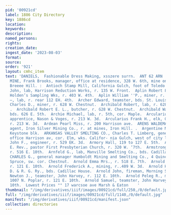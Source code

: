 ```yaml
---
pid: '00921cd'
label: 1886 City Directory
key: 1886cd
location: 
keywords: 
description: 
named_persons: 
rights: 
creation_date: 
ingest_date: '2023-08-03'
format: 
source: 
order: '921'
layout: cmhc_item
text: 'DANIELS,  Fashionable Dress Making, xsszere surrn.  ANT 62 ARN        ANTIOCH
  MINE, Frank Brooks, manager, office at residence, 328 W. 6th, mine on western slope
  Breeee Hill. :  Antioch Stamp Mill, California Gulch, foot of Toledo av.  Antoni
  John, lab, Harrison Reduction Works, r. 135 W. Front.  Aplin Robert 8., foreman
  Holden’s Sampling Wks, r. 403 W. 4th.  Aplin William ''P., miner, r. 403 W. 4th.  Appel
  —, lab, r. rear 112 EH. 4th.  Archer Edward, teamster, bds. St. Louis House.  Archibald
  Charles D., miner, r. 628 W. Chestnut.  Archibald Robert, lab, r. 628 W. Chestnut.
  .  Archibald Robert E. L., butcher, r. G28 W. Chestnut.  Archibald Walter, miner,
  bds. 626 E. 5th.  Archie Michael, lab, r. 5th, cor. Maple.  Arcularius Charles F.,
  apprentice, Nason & Voges, r. 213 W. 3d.  Arcularius Frank H., elk, G. E. Taylor,
  r. 213 W. 3d.  Ardean Pearl Miss, r. 200 Harrison ave.  ARENS WALDEMAR, financial
  agent, Iron Silver Mining Co., r. at mines, Iron Hill. .  Argentine Mines, office
  Keystone blk.  ARKANSAS VALLEY SMELTING CO., Charles T. Limberg, general manager,
  office Harrison av, cor. Elm, wks. Califor- nia Gulch, west of city limits.  Armington
  John F., engineer, r. 529 EK. 3d.  Armory Hall, 119 to 127 E. 5th.  Armstrong Arthur
  E. Rev., pastor First Presbyterian Church, r. 320 W. ‘7th.  Armstrong, Irwin, dairyman,
  r. 516 E. 10th.  Arnfeld G., lab, Manville Smelting Co., bds. Cadillac House.  ARNOLD
  CHARLES G., general manager Humboldt Mining and Smelting Co., 4 Quincey blk, r.
  Spruce, sw. cor. Chestnut.  Arnold Emma Mrs., r. 518 E. 7th.  Arnold Frank S., elk,
  r. 121 E. 10th.  Arnold Frederick A., mining, r..409 W. 3d.  Arnold Henry L., engineer,
  D. & R. G. Ry., bds. Cadillac House.  Arnold John, fireman, Morning Star Mine.  Arnold
  Newton J., teamster, John Harvey, r. 112 E. 10th.  Arnold Peleg R., meat market
  1007 N. Poplar, r. 121 E. 10th.  Arnold Samuel, teamster, John Harvey, r. 204 E.
  10th.  Lowest Prices °° 17 warcsoe ave Marsh & Eaton    '
thumbnail: "/img/derivatives/iiif/images/00921cd/full/250,/0/default.jpg"
full: "/img/derivatives/iiif/images/00921cd/full/1140,/0/default.jpg"
manifest: "/img/derivatives/iiif/00921cd/manifest.json"
collection: directories
---
```

